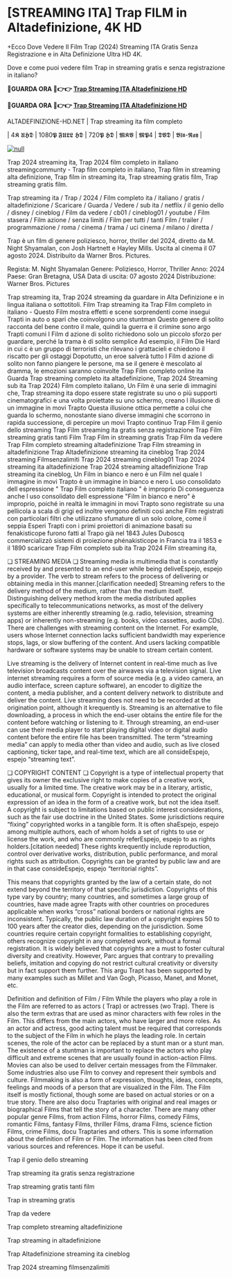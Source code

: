# [STREAMING ITA] Trap FILM in Altadefinizione, 4K HD

+Ecco Dove Vedere Il Film Trap (2024) Streaming ITA Gratis Senza Registrazione e in Alta Definizione Ultra HD 4K.

Dove e come puoi vedere film Trap in streaming gratis e senza registrazione in italiano?

**🔴GUARDA ORA 🔴👉👉 [Trap Streaming ITA Altadefinizione HD](https://t.co/xrIFdfzXlS)**

**🔴GUARDA ORA 🔴👉👉 [Trap Streaming ITA Altadefinizione HD](https://t.co/xrIFdfzXlS)**

ALTADEFINIZIONE-HD.NET | Trap streaming ita film completo

| 4𝕶 𝖀𝕳𝕯 | 1080𝕻 𝕱𝖀𝕷𝕷 𝕳𝕯 | 720𝕻 𝕳𝕯 | 𝕸𝕶𝖁 | 𝕸𝕻4 | 𝕯𝖁𝕯 | 𝕭𝖑𝖚-𝕽𝖆𝖞 |

[![null](https://static.wixstatic.com/media/855a25_043b5abeb4ae4d35ac003198e7fe56ed~mv2.gif)](https://t.co/xrIFdfzXlS)

Trap 2024 streaming ita, Trap 2024 film completo in italiano streamingcommunty - Trap film completo in italiano, Trap film in streaming alta definizione, Trap film in streaming ita, Trap streaming gratis film, Trap streaming gratis film.

Trap streaming ita / Trap / 2024 / Film completo ita / italiano / gratis / altadefinizione / Scaricare / Guarda / Vedere / sub ita / netflix / il genio dello / disney / cineblog / Film da vedere / cb01 / cineblog01 / youtube / Film stasera / Film azione / senza limiti / Film per tutti / tanti Film / trailer / programmazione / roma / cinema / trama / uci cinema / milano / diretta /

Trap è un film di genere poliziesco, horror, thriller del 2024, diretto da M. Night Shyamalan, con Josh Hartnett e Hayley Mills. Uscita al cinema il 07 agosto 2024. Distribuito da Warner Bros. Pictures.

Regista: M. Night Shyamalan
Genere: Poliziesco, Horror, Thriller
Anno: 2024
Paese: Gran Bretagna, USA
Data di uscita: 07 agosto 2024
Distribuzione: Warner Bros. Pictures

Trap streaming ita, Trap 2024 streaming da guardare in Alta Definizione e in lingua italiana o sottotitoli. Film Trap streaming ita Trap Film completo in italiano - Questo Film mostra effetti e scene sorprendenti come insegui Trapti in auto o spari che coinvolgono uno stuntman Questo genere di solito racconta del bene contro il male, quindi la guerra e il crimine sono argo Trapti comuni I Film d azione di solito richiedono solo un piccolo sforzo per guardare, perché la trama è di solito semplice Ad esempio, il Film Die Hard in cui c è un gruppo di terroristi che rilevano i grattacieli e chiedono il riscatto per gli ostaggi Dopotutto, un eroe salverà tutto I Film d azione di solito non fanno piangere le persone, ma se il genere è mescolato al dramma, le emozioni saranno coinvolte Trap Film completo online ita Guarda Trap streaming completo ita altadefinizione, Trap 2024 Streaming sub ita Trap 2024) Film completo italiano, Un Film è una serie di immagini che, Trap streaming ita dopo essere state registrate su uno o più supporti cinematografici e una volta proiettate su uno schermo, creano l illusione di un immagine in movi Trapto Questa illusione ottica permette a colui che guarda lo schermo, nonostante siano diverse immagini che scorrono in rapida successione, di percepire un movi Trapto continuo Trap Film il genio dello streaming Trap Film streaming ita gratis senza registrazione Trap Film streaming gratis tanti Film Trap Film in streaming gratis Trap Film da vedere Trap Film completo streaming altadefinizione Trap Film streaming in altadefinizione Trap Altadefinizione streaming ita cineblog Trap 2024 streaming Filmsenzalimiti Trap 2024 streaming cineblog01 Trap 2024 streaming ita altadefinizione Trap 2024 streaming altadefinizione Trap streaming ita cineblog, Un Film in bianco e nero è un Film nel quale l immagine in movi Trapto è un immagine in bianco e nero L uso consolidato dell espressione " Trap Film completo italiano " è improprio Di conseguenza anche l uso consolidato dell espressione "Film in bianco e nero" è improprio, poiché in realtà le immagini in movi Trapto sono registrate su una pellicola a scala di grigi ed inoltre vengono definiti così anche Film registrati con particolari filtri che utilizzano sfumature di un solo colore, come il seppia Esperi Trapti con i primi proiettori di animazione basati su fenakisticope furono fatti al Trapo già nel 1843 Jules Duboscq commercializzò sistemi di proiezione phénakisticope in Francia tra il 1853 e il 1890 scaricare Trap Film completo sub ita Trap 2024 Film streaming ita,

❏ STREAMING MEDIA ❏ Streaming media is multimedia that is constantly received by and presented to an end-user while being deliveEspejo, espejo by a provider. The verb to stream refers to the process of delivering or obtaining media in this manner.[clarification needed] Streaming refers to the delivery method of the medium, rather than the medium itself. Distinguishing delivery method krom the media distributed applies specifically to telecommunications networks, as most of the delivery systems are either inherently streaming (e.g. radio, television, streaming apps) or inherently non-streaming (e.g. books, video cassettes, audio CDs). There are challenges with streaming content on the Internet. For example, users whose Internet connection lacks sufficient bandwidth may experience stops, lags, or slow buffering of the content. And users lacking compatible hardware or software systems may be unable to stream certain content.

Live streaming is the delivery of Internet content in real-time much as live television broadcasts content over the airwaves via a television signal. Live internet streaming requires a form of source media (e.g. a video camera, an audio interface, screen capture software), an encoder to digitize the content, a media publisher, and a content delivery network to distribute and deliver the content. Live streaming does not need to be recorded at the origination point, although it krequently is. Streaming is an alternative to file downloading, a process in which the end-user obtains the entire file for the content before watching or listening to it. Through streaming, an end-user can use their media player to start playing digital video or digital audio content before the entire file has been transmitted. The term “streaming media” can apply to media other than video and audio, such as live closed captioning, ticker tape, and real-time text, which are all consideEspejo, espejo “streaming text”.

❏ COPYRIGHT CONTENT ❏ Copyright is a type of intellectual property that gives its owner the exclusive right to make copies of a creative work, usually for a limited time. The creative work may be in a literary, artistic, educational, or musical form. Copyright is intended to protect the original expression of an idea in the form of a creative work, but not the idea itself. A copyright is subject to limitations based on public interest considerations, such as the fair use doctrine in the United States. Some jurisdictions require “fixing” copyrighted works in a tangible form. It is often shaEspejo, espejo among multiple authors, each of whom holds a set of rights to use or license the work, and who are commonly referEspejo, espejo to as rights holders.[citation needed] These rights krequently include reproduction, control over derivative works, distribution, public performance, and moral rights such as attribution. Copyrights can be granted by public law and are in that case consideEspejo, espejo “territorial rights”.

This means that copyrights granted by the law of a certain state, do not extend beyond the territory of that specific jurisdiction. Copyrights of this type vary by country; many countries, and sometimes a large group of countries, have made agree Trapts with other countries on procedures applicable when works “cross” national borders or national rights are inconsistent. Typically, the public law duration of a copyright expires 50 to 100 years after the creator dies, depending on the jurisdiction. Some countries require certain copyright formalities to establishing copyright, others recognize copyright in any completed work, without a formal registration. It is widely believed that copyrights are a must to foster cultural diversity and creativity. However, Parc argues that contrary to prevailing beliefs, imitation and copying do not restrict cultural creativity or diversity but in fact support them further. This argu Trapt has been supported by many examples such as Millet and Van Gogh, Picasso, Manet, and Monet, etc.

Definition and definition of Film / Film While the players who play a role in the Film are referred to as actors ( Trap) or actresses (wo Trap). There is also the term extras that are used as minor characters with few roles in the Film. This differs from the main actors, who have larger and more roles. As an actor and actress, good acting talent must be required that corresponds to the subject of the Film in which he plays the leading role. In certain scenes, the role of the actor can be replaced by a stunt man or a stunt man. The existence of a stuntman is important to replace the actors who play difficult and extreme scenes that are usually found in action-action Films. Movies can also be used to deliver certain messages from the Filmmaker. Some industries also use Film to convey and represent their symbols and culture. Filmmaking is also a form of expression, thoughts, ideas, concepts, feelings and moods of a person that are visualized in the Film. The Film itself is mostly fictional, though some are based on actual stories or on a true story. There are also docu Traptaries with original and real images or biographical Films that tell the story of a character. There are many other popular genre Films, from action Films, horror Films, comedy Films, romantic Films, fantasy Films, thriller Films, drama Films, science fiction Films, crime Films, docu Traptaries and others. This is some information about the definition of Film or Film. The information has been cited from various sources and references. Hope it can be useful.

Trap il genio dello streaming

Trap streaming ita gratis senza registrazione

Trap streaming gratis tanti film

Trap in streaming gratis

Trap da vedere

Trap completo streaming altadefinizione

Trap streaming in altadefinizione

Trap Altadefinizione streaming ita cineblog

Trap 2024 streaming filmsenzalimiti
